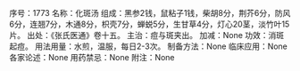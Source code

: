 序号：1773
名称：化斑汤
组成：黑参2钱，鼠粘子1钱，柴胡8分，荆芥6分，防风6分，连翘7分，木通8分，枳壳7分，蝉蜕5分，生甘草4分，灯心20茎，淡竹叶15片。
出处：《张氏医通》卷十五。
主治：痘与斑夹出。
加减：None
功效：消斑起痘。
用法用量：水煎，温服，每日2-3次。
制备方法：None
临床应用：None
各家论述：None
用药禁忌：None
附注：None
